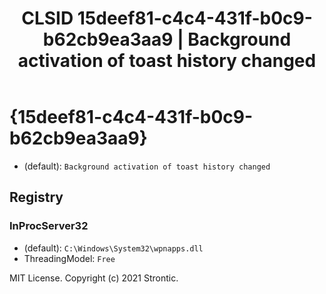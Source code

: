 ﻿---
title: "CLSID 15deef81-c4c4-431f-b0c9-b62cb9ea3aa9 | Background activation of toast history changed"
excerpt: What is COM-Object CLSID 15deef81-c4c4-431f-b0c9-b62cb9ea3aa9?
---

# {15deef81-c4c4-431f-b0c9-b62cb9ea3aa9}

* (default): `Background activation of toast history changed`

## Registry


### InProcServer32

* (default): `C:\Windows\System32\wpnapps.dll`
* ThreadingModel: `Free`

MIT License. Copyright (c) 2021 Strontic.


